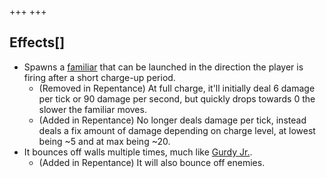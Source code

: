 +++
+++

Effects[]
---------


* Spawns a [familiar](/wiki/Familiar "Familiar") that can be launched in the direction the player is firing after a short charge-up period.
	+ (Removed in Repentance) At full charge, it'll initially deal 6 damage per tick or 90 damage per second, but quickly drops towards 0 the slower the familiar moves.
	+ (Added in Repentance) No longer deals damage per tick, instead deals a fix amount of damage depending on charge level, at lowest being ~5 and at max being ~20.
* It bounces off walls multiple times, much like [Gurdy Jr.](/wiki/Gurdy_Jr. "Gurdy Jr.").
	+ (Added in Repentance) It will also bounce off enemies.


